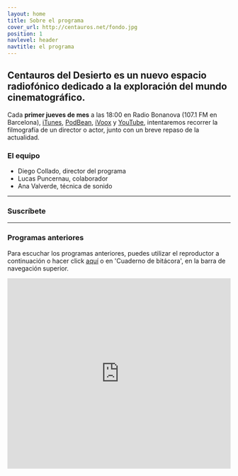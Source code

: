 ```yaml
---
layout: home
title: Sobre el programa
cover_url: http://centauros.net/fondo.jpg
position: 1
navlevel: header
navtitle: el programa
---
```

<style>

.BUTTON_AGP {
   background: #F61919;
   background-image: -webkit-linear-gradient(top, #F61919, #A63838);
   background-image: -moz-linear-gradient(top, #F61919, #A63838);
   background-image: -ms-linear-gradient(top, #F61919, #A63838);
   background-image: -o-linear-gradient(top, #F61919, #A63838);
   background-image: linear-gradient(to bottom, #F61919, #A63838);
   -webkit-border-radius: 20px;
   -moz-border-radius: 20px;
   border-radius: 20px;
   color: #FFFFFF;
   font-family: Arial;
   font-size: 50px;
   font-weight: 700;
   padding: 40px;
   box-shadow: 1px 1px 20px 0px #000000;
   -webkit-box-shadow: 1px 1px 20px 0px #000000;
   -moz-box-shadow: 1px 1px 20px 0px #000000;
   text-shadow: 1px 1px 20px #000000;
   border: solid #FFFFFF 1px;
   text-decoration: none;
   display: inline-block;
   cursor: pointer;
}

.BUTTON_AGP:hover {
   background: #FF6969;
   background-image: -webkit-linear-gradient(top, #FF6969, #F6C7C7);
   background-image: -moz-linear-gradient(top, #FF6969, #F6C7C7);
   background-image: -ms-linear-gradient(top, #FF6969, #F6C7C7);
   background-image: -o-linear-gradient(top, #FF6969, #F6C7C7);
   background-image: linear-gradient(to bottom, #FF6969, #F6C7C7);
   text-decoration: none;
}

</style>

<a href="/live" class="BUTTON_AGP"></a>

## Centauros del Desierto es un nuevo espacio radiofónico dedicado a la exploración del mundo cinematográfico.

Cada **primer jueves de mes** a las 18:00 en Radio Bonanova (107.1 FM en Barcelona), [iTunes](https://itunes.apple.com/es/podcast/centauros-del-desierto/id1341624405?l=en&mt=2), [PodBean](https://centauros.podbean.com/), [iVoox](https://www.ivoox.com/podcast-centauros-del-desierto_sq_f1495004_1.html "iVoox") y [YouTube](https://www.youtube.com/channel/UCK9WfLcd5Fnz_0fIrVUcZjg?view_as=subscriber), intentaremos recorrer la filmografía de un director o actor, junto con un breve repaso de la actualidad.

### El equipo
* Diego Collado, director del programa
* Lucas Puncernau, colaborador
* Ana Valverde, técnica de sonido

---
### Suscríbete


<div class="suscripcion" style="text-align:center;margin: auto;width: 50%">
<a class="social-link social-rss" href="{{ "/feed.xml" | relative_url  }}" target="_blank">
<i class="icon-rss"></i>
</a>
<a class="social-link social-twitter" href="https://centauros.podbean.com/">
<i class="icon-podcast"></i>
</a>
<a class="social-link social-twitter" href="https://itunes.apple.com/es/podcast/centauros-del-desierto/id1342332521?l=en&mt=2">
<i class="icon-itunes"></i>
</a>
</div>


---
### Programas anteriores

Para escuchar los programas anteriores, puedes utilizar el reproductor a continuación o hacer click [aquí](/bitacora/ "Cuaderno de bitácora") o en 'Cuaderno de bitácora', en la barra de navegación superior.

<iframe id="multi_iframe" scrolling="no" allowfullscreen="" src="https://www.podbean.com/media/player/multi?playlist=http%3A%2F%2Fplaylist.podbean.com%2F2458068%2Fplaylist_multi.xml&vjs=1&kdsowie31j4k1jlf913=c9ea005836de841e32ac9a3f43a972995dfa83b4&size=240&share=1&fonts=Helvetica&auto=0&download=0&rtl=0&skin=8" width="100%" height="430" frameborder="0"></iframe>